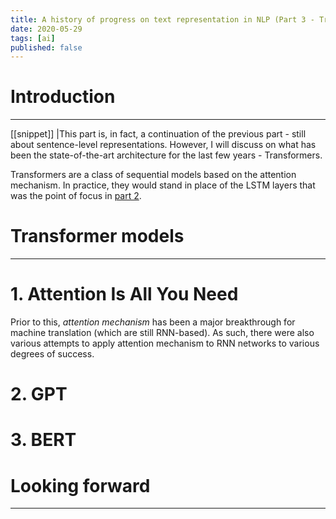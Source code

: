 ```yaml
---
title: A history of progress on text representation in NLP (Part 3 - Transformer models)
date: 2020-05-29
tags: [ai]
published: false
---
```


# Introduction
---

[[snippet]]
|This part is, in fact, a continuation of the previous part - still about sentence-level representations. However, I will discuss on what has been the state-of-the-art architecture for the last few years - Transformers.

Transformers are a class of sequential models based on the attention mechanism. In practice, they would stand in place of the LSTM layers that was the point of focus in [part 2](/2020-06-06-brief-history-of-nlp-p2).

# Transformer models
---

# 1. Attention Is All You Need

Prior to this, _attention mechanism_ has been a major breakthrough for machine translation (which are still RNN-based). As such, there were also various attempts to apply attention mechanism to RNN networks to various degrees of success. 

# 2. GPT

# 3. BERT

# Looking forward
---